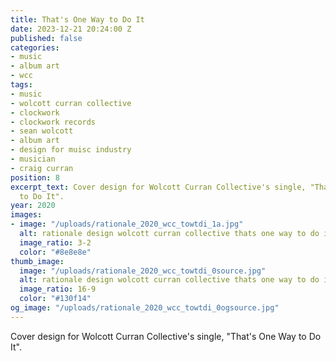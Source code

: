 ```yaml
---
title: That's One Way to Do It
date: 2023-12-21 20:24:00 Z
published: false
categories:
- music
- album art
- wcc
tags:
- music
- wolcott curran collective
- clockwork
- clockwork records
- sean wolcott
- album art
- design for muisc industry
- musician
- craig curran
position: 8
excerpt_text: Cover design for Wolcott Curran Collective's single, "That's One Way
  to Do It".
year: 2020
images:
- image: "/uploads/rationale_2020_wcc_towtdi_1a.jpg"
  alt: rationale design wolcott curran collective thats one way to do it
  image_ratio: 3-2
  color: "#8e8e8e"
thumb_image:
  image: "/uploads/rationale_2020_wcc_towtdi_0source.jpg"
  alt: rationale design wolcott curran collective thats one way to do it
  image_ratio: 16-9
  color: "#130f14"
og_image: "/uploads/rationale_2020_wcc_towtdi_0ogsource.jpg"
---
```


Cover design for Wolcott Curran Collective's single, "That's One Way to Do It".